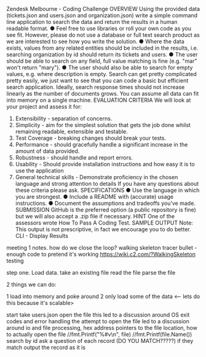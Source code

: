 Zendesk Melbourne - Coding Challenge 
OVERVIEW 
Using the provided data (tickets.json and users.json and organization.json) write a simple command line application to search the data and return the results in a human readable format. 
● Feel free to use libraries or roll your own code as you see fit. However, please do not use a database or full text search product as we are interested to see how you write the solution. 
● Where the data exists, values from any related entities should be included in the results, i.e. searching organization by id should return its tickets and users. 
● The user should be able to search on any field, full value matching is fine (e.g. "mar" won't return "mary"). 
● The user should also be able to search for empty values, e.g. where description is empty. 
Search can get pretty complicated pretty easily, we just want to see that you can code a basic but efficient search application. Ideally, search response times should not increase linearly as the number of documents grows. You can assume all data can fit into memory on a single machine. 
EVALUATION CRITERIA 
We will look at your project and assess it for: 
1. Extensibility - separation of concerns. 
2. Simplicity - aim for the simplest solution that gets the job done whilst remaining readable, extensible and testable. 
3. Test Coverage - breaking changes should break your tests. 
4. Performance - should gracefully handle a significant increase in the amount of data provided. 
5. Robustness - should handle and report errors. 
6. Usability - Should provide installation instructions and how easy it is to use the
application 
7. General technical skills - Demonstrate proficiency in the chosen language and strong attention to details 
If you have any questions about these criteria please ask. 
SPECIFICATIONS 
● Use the language in which you are strongest. 
● Include a README with (accurate) usage instructions. 
● Document the assumptions and tradeoffs you’ve made. 
SUBMISSION 
GitHub is the preferred option (a public repository is fine) but we will also accept a .zip file if necessary. 
HINT 
One of the assessors wrote How To Pass A Coding Test.
SAMPLE OUTPUT 
Note: This output is not prescriptive, in fact we encourage you to do better. CLI - Display Results


meeting 1 notes.
how do we close the loop?
walking skeleton
tracer bullet - enough code to pretend it's working https://wiki.c2.com/?WalkingSkeleton
testing

step one. 
Load data.
take an existing file
read the file
parse the file

2 things we can do: 

1 load into memory and poke around
2 only load some of the data <-- lets do this because it's scalable>

start
take users.json
open the file
this led to a discussion around OS exit codes and error handling
the attempt to open the file led to a discussion around io and file processing, hex address
pointers to the file location, how to actually open the file
//fmt.Printf("%#v\n", file)
//fmt.Printf(file.Name())
search by id
ask a question of each record (DO YOU MATCH?????)
if they match output the record as it is


